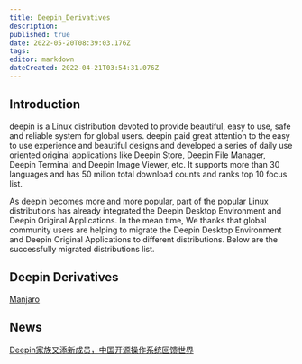 ```yaml
---
title: Deepin_Derivatives
description: 
published: true
date: 2022-05-20T08:39:03.176Z
tags: 
editor: markdown
dateCreated: 2022-04-21T03:54:31.076Z
---
```


## Introduction

deepin is a Linux distribution devoted to provide beautiful, easy to use, safe and reliable system for global users. deepin paid great attention to the easy to use experience and beautiful designs and developed a series of daily use oriented original applications like Deepin Store, Deepin File Manager, Deepin Terminal and Deepin Image Viewer, etc. It supports more than 30 languages and has 50 milion total download counts and ranks top 10 focus list.

As deepin becomes more and more popular, part of the popular Linux distributions has already integrated the Deepin Desktop Environment and Deepin Original Applications. In the mean time, We thanks that global community users are helping to migrate the Deepin Desktop Environment and Deepin Original Applications to different distributions. Below are the successfully migrated distributions list.

## Deepin Derivatives

[Manjaro](https://manjaro.org/category/community-editions/deepin)

## News

[Deepin家族又添新成员，中国开源操作系统回馈世界](https://www.deepin.com/?p=309)
